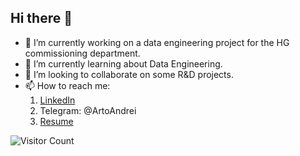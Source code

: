 ## Hi there 👋

- 🔭 I’m currently working on a data engineering project for the HG commissioning department.
- 🌱 I’m currently learning about Data Engineering.
- 👯 I’m looking to collaborate on some R&D projects.
- 📫 How to reach me:
  1. [LinkedIn](https://www.linkedin.com/in/andrei-martynenko-36303b214/)
  2. Telegram: @ArtoAndrei
  3. [Resume](https://hh.ru/resume/a65d6b78ff0e6aa39d0039ed1f6f705579336b)

![Visitor Count](https://visitor-badge.laobi.icu/badge?page_id=ArtoAndrey)

